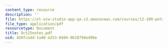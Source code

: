 ```yaml
---
content_type: resource
description: ''
file: https://ol-ocw-studio-app-qa.s3.amazonaws.com/courses/12-109-petrology-fall-2005/450fca4d1a48a25384849b10794e496e_Oct25notes.pdf
file_type: application/pdf
resourcetype: Document
title: Oct25notes.pdf
uid: 450fca4d-1a48-a253-8484-9b10794e496e
---
```

